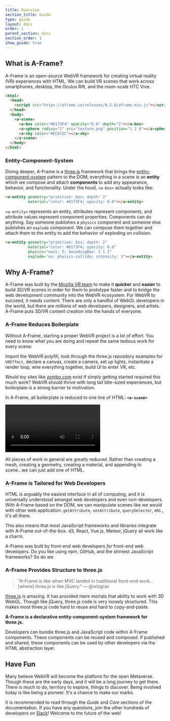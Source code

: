 ```yaml
---
title: Overview
section_title: Guide
type: guide
layout: docs
order: 1
parent_section: docs
section_order: 1
show_guide: true
---
```


## What is A-Frame?

A-Frame is an open-source WebVR framework for creating virtual reality (VR)
experiences with HTML. We can build VR scenes that work across smartphones,
desktop, the Oculus Rift, and the room-scale HTC Vive.

```html
<html>
  <head>
    <script src="https://aframe.io/releases/0.2.0/aframe.min.js"></script>
  </head>
  <body>
    <a-scene>
      <a-box color="#6173F4" opacity="0.8" depth="2"></a-box>
      <a-sphere radius="2" src="texture.png" position="1 1 0"></a-sphere>
      <a-sky color="#ECECEC"></a-sky>
    </a-scene>
  </body>
</html>
```

### Entity-Component-System

Diving deeper, A-Frame is a [three.js][three] framework that brings the
[entity-component-system][ecs] pattern to the DOM; everything in a scene is an
**entity** which we compose and attach **components** to add any appearance,
behavior, and functionality. Under the hood, `<a-box>` actually looks like:

```html
<a-entity geometry="primitive: box; depth: 2"
          material="color: #6173F4; opacity: 0.8"></a-entity>
```

`<a-entity>` represents an entity, attributes represent components, and
attribute values represent component properties. Components can do anything. Say
someone publishes a `physics` component and someone else publishes an `explode`
component. We can compose them together and attach them to the entity to add
the behavior of exploding on collision.

```html
<a-entity geometry="primitive: box; depth: 2"
          material="color: #6173F4; opacity: 0.8"
          physics="mass: 5; boundingBox: 1 1 2"
          explode="on: physics-collide; intensity: 3"></a-entity>
```

## Why A-Frame?

A-Frame was built by the [Mozilla VR team][mozvr] to make it **quicker** and
**easier** to build 3D/VR scenes in order for them to prototype faster and to
bridge the web development community into the WebVR ecosystem. For WebVR to
succeed, it needs content.  There are only a handful of WebGL developers in the
world, but there are *millions* of web developers, designers, and artists.
A-Frame puts 3D/VR content creation into the hands of everyone.

### A-Frame Reduces Boilerplate

Without A-Frame, starting a proper WebVR project is a lot of effort. You need
to know what you are doing and repeat the same tedious work for every scene:

Import the WebVR polyfill, look through the three.js repository examples for
`VREffect`, declare a canvas, create a camera, set up lights, instantiate a
render loop, wire everything together, build UI to enter VR, etc.

Would toy sites like [zombo.com](https://zombo.com) exist if simply getting
started required this much work? WebVR should thrive with long tail bite-sized
experiences, but boilerplate is a strong barrier to motivation.

In A-Frame, all boilerplate is reduced to one line of HTML: **`<a-scene>`**

<video autoplay loop src="/videos/boilerplate.mp4"></video>

All pieces of work in general are greatly reduced.  Rather than creating a
mesh, creating a geometry, creating a material, and appending to scene...we can
just add one of HTML.

### A-Frame is Tailored for Web Developers

HTML is arguably the easiest interface in all of computing, and it is
universally understood amongst web developers and even non-developers. With
A-Frame based on the DOM, we can manipulate scenes like we would with other web
application: `getAttribute`, `setAttribute`, `querySelector`, etc., it's all
there.

This also means that most JavaScript frameworks and libraries integrate with
A-Frame out-of-the-box. d3, React, Vue.js, Meteor, jQuery all work like a
charm.

A-Frame was built by front-end web developers *for* front-end web developers.
Do you like using npm, GitHub, and the shiniest JavaScript frameworks? So do
we.

### A-Frame Provides Structure to three.js

> "A-Frame is like when MVC landed in traditional front-end work...[where]
three.js is like jQuery." &mdash; @wizgrav

[three.js][three] is amazing. It has provided mere mortals that ability to work
with 3D WebGL. Though like jQuery, three.js code is very loosely structured.
This makes most three.js code hard to reuse and hard to copy-and-paste.

**A-Frame is a declarative entity-component-system framework for three.js.**

Developers can bundle three.js and JavaScript code within A-Frame components.
These components can be reused and composed. If published and shared, these
components can be used by other developers via the HTML abstraction layer.

## Have Fun

Many believe WebVR will become the platform for the open Metaverse. Though
these are the early days, and it will be a long journey to get there. There is
much to do, territory to explore, things to discover. Being involved today is
like being a pioneer. It's a chance to make our marks.

It is recommended to read through the *Guide* and *Core* sections of the
documentation. If you have any questions, join the other hundreds of developers
on [Slack][slack]! Welcome to the future of the web!

[awesome]: https://github.com/aframevr/awesome-aframe
[component]: ../core/component.md
[custom]: https://developer.mozilla.org/en-US/docs/Web/Web_Components/Custom_Elements
[ecs]: ../core/index.md
[entity]: ../core/entity.md
[mozvr]: http://mozvr.com
[slack]: https://aframevr-slack.herokuapp.com/
[three]: http://threejs.org/
[webvr]: http://mozvr.com/#start
